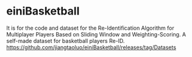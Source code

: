 # einiBasketball
It is for the code and dataset for the Re-Identification Algorithm for Multiplayer Players Based on Sliding Window and Weighting-Scoring.
A self-made dataset for basketball players  Re-ID.
https://github.com/jiangtaoluo/einiBasketball/releases/tag/Datasets
